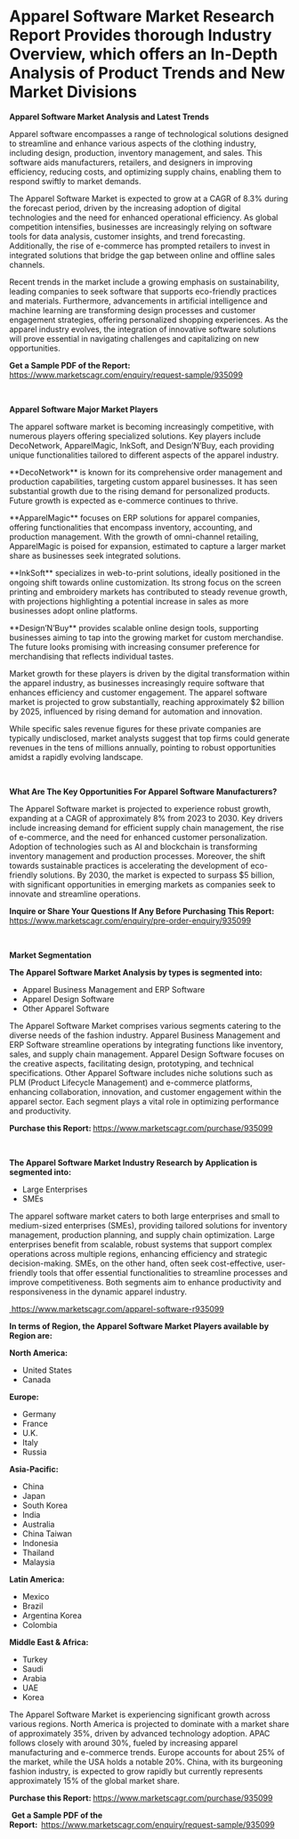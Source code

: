 <p><h1>Apparel Software Market Research Report Provides thorough Industry Overview, which offers an In-Depth Analysis of Product Trends and New Market Divisions</h1></p><p><strong>Apparel Software Market Analysis and Latest Trends</strong></p>
<p><p>Apparel software encompasses a range of technological solutions designed to streamline and enhance various aspects of the clothing industry, including design, production, inventory management, and sales. This software aids manufacturers, retailers, and designers in improving efficiency, reducing costs, and optimizing supply chains, enabling them to respond swiftly to market demands.</p><p>The Apparel Software Market is expected to grow at a CAGR of 8.3% during the forecast period, driven by the increasing adoption of digital technologies and the need for enhanced operational efficiency. As global competition intensifies, businesses are increasingly relying on software tools for data analysis, customer insights, and trend forecasting. Additionally, the rise of e-commerce has prompted retailers to invest in integrated solutions that bridge the gap between online and offline sales channels.</p><p>Recent trends in the market include a growing emphasis on sustainability, leading companies to seek software that supports eco-friendly practices and materials. Furthermore, advancements in artificial intelligence and machine learning are transforming design processes and customer engagement strategies, offering personalized shopping experiences. As the apparel industry evolves, the integration of innovative software solutions will prove essential in navigating challenges and capitalizing on new opportunities.</p></p>
<p><strong>Get a Sample PDF of the Report:&nbsp;</strong> <a href="https://www.marketscagr.com/enquiry/request-sample/935099?utm_campaign=2304&utm_medium=2&utm_source=Github&utm_content=ia&utm_term=18042025&utm_id=apparel-software">https://www.marketscagr.com/enquiry/request-sample/935099</a></p>
<p>&nbsp;</p>
<p><strong>Apparel Software Major Market Players</strong></p>
<p><p>The apparel software market is becoming increasingly competitive, with numerous players offering specialized solutions. Key players include DecoNetwork, ApparelMagic, InkSoft, and Design’N’Buy, each providing unique functionalities tailored to different aspects of the apparel industry.</p><p>**DecoNetwork** is known for its comprehensive order management and production capabilities, targeting custom apparel businesses. It has seen substantial growth due to the rising demand for personalized products. Future growth is expected as e-commerce continues to thrive.</p><p>**ApparelMagic** focuses on ERP solutions for apparel companies, offering functionalities that encompass inventory, accounting, and production management. With the growth of omni-channel retailing, ApparelMagic is poised for expansion, estimated to capture a larger market share as businesses seek integrated solutions.</p><p>**InkSoft** specializes in web-to-print solutions, ideally positioned in the ongoing shift towards online customization. Its strong focus on the screen printing and embroidery markets has contributed to steady revenue growth, with projections highlighting a potential increase in sales as more businesses adopt online platforms.</p><p>**Design’N’Buy** provides scalable online design tools, supporting businesses aiming to tap into the growing market for custom merchandise. The future looks promising with increasing consumer preference for merchandising that reflects individual tastes.</p><p>Market growth for these players is driven by the digital transformation within the apparel industry, as businesses increasingly require software that enhances efficiency and customer engagement. The apparel software market is projected to grow substantially, reaching approximately $2 billion by 2025, influenced by rising demand for automation and innovation.</p><p>While specific sales revenue figures for these private companies are typically undisclosed, market analysts suggest that top firms could generate revenues in the tens of millions annually, pointing to robust opportunities amidst a rapidly evolving landscape.</p></p>
<p>&nbsp;</p>
<p><strong>What Are The Key Opportunities For Apparel Software Manufacturers?</strong></p>
<p><p>The Apparel Software market is projected to experience robust growth, expanding at a CAGR of approximately 8% from 2023 to 2030. Key drivers include increasing demand for efficient supply chain management, the rise of e-commerce, and the need for enhanced customer personalization. Adoption of technologies such as AI and blockchain is transforming inventory management and production processes. Moreover, the shift towards sustainable practices is accelerating the development of eco-friendly solutions. By 2030, the market is expected to surpass $5 billion, with significant opportunities in emerging markets as companies seek to innovate and streamline operations.</p></p>
<p><strong>Inquire or Share Your Questions If Any Before Purchasing This Report:</strong> <a href="https://www.marketscagr.com/enquiry/pre-order-enquiry/935099?utm_campaign=2304&utm_medium=2&utm_source=Github&utm_content=ia&utm_term=18042025&utm_id=apparel-software">https://www.marketscagr.com/enquiry/pre-order-enquiry/935099</a></p>
<p>&nbsp;</p>
<p><strong>Market Segmentation</strong></p>
<p><strong>The Apparel Software Market Analysis by types is segmented into:</strong></p>
<p><ul><li>Apparel Business Management and ERP Software</li><li>Apparel Design Software</li><li>Other Apparel Software</li></ul></p>
<p><p>The Apparel Software Market comprises various segments catering to the diverse needs of the fashion industry. Apparel Business Management and ERP Software streamline operations by integrating functions like inventory, sales, and supply chain management. Apparel Design Software focuses on the creative aspects, facilitating design, prototyping, and technical specifications. Other Apparel Software includes niche solutions such as PLM (Product Lifecycle Management) and e-commerce platforms, enhancing collaboration, innovation, and customer engagement within the apparel sector. Each segment plays a vital role in optimizing performance and productivity.</p></p>
<p><strong>Purchase this Report:&nbsp;</strong><a href="https://www.marketscagr.com/purchase/935099?utm_campaign=2304&utm_medium=2&utm_source=Github&utm_content=ia&utm_term=18042025&utm_id=apparel-software">https://www.marketscagr.com/purchase/935099</a></p>
<p>&nbsp;</p>
<p><strong>The Apparel Software Market Industry Research by Application is segmented into:</strong></p>
<p><ul><li>Large Enterprises</li><li>SMEs</li></ul></p>
<p><p>The apparel software market caters to both large enterprises and small to medium-sized enterprises (SMEs), providing tailored solutions for inventory management, production planning, and supply chain optimization. Large enterprises benefit from scalable, robust systems that support complex operations across multiple regions, enhancing efficiency and strategic decision-making. SMEs, on the other hand, often seek cost-effective, user-friendly tools that offer essential functionalities to streamline processes and improve competitiveness. Both segments aim to enhance productivity and responsiveness in the dynamic apparel industry.</p></p>
<p><a href="https://www.marketscagr.com/apparel-software-r935099?utm_campaign=2304&utm_medium=2&utm_source=Github&utm_content=ia&utm_term=18042025&utm_id=apparel-software">&nbsp;https://www.marketscagr.com/apparel-software-r935099</a></p>
<p><strong>In terms of Region, the Apparel Software Market Players available by Region are:</strong></p>
<p>
    <p> <strong> North America: </strong>
        <ul>
            <li>United States</li>
            <li>Canada</li>
        </ul>
        </p> 
    <p> <strong> Europe: </strong>
        <ul>
            <li>Germany</li>
            <li>France</li>
            <li>U.K.</li>
            <li>Italy</li>
            <li>Russia</li>
        </ul>
        </p> 
    <p> <strong> Asia-Pacific: </strong>
        <ul>
            <li>China</li>
            <li>Japan</li>
            <li>South Korea</li>
            <li>India</li>
            <li>Australia</li>
            <li>China Taiwan</li>
            <li>Indonesia</li>
            <li>Thailand</li>
            <li>Malaysia</li>
        </ul>
        </p> 
    <p> <strong> Latin America: </strong>
        <ul>
            <li>Mexico</li>
            <li>Brazil</li>
            <li>Argentina Korea</li>
            <li>Colombia</li>
        </ul>
        </p> 
    <p> <strong> Middle East & Africa: </strong>
        <ul>
            <li>Turkey</li>
            <li>Saudi</li>
            <li>Arabia</li>
            <li>UAE</li>
            <li>Korea</li>
        </ul>
    </p>
    </p>
<p><p>The Apparel Software Market is experiencing significant growth across various regions. North America is projected to dominate with a market share of approximately 35%, driven by advanced technology adoption. APAC follows closely with around 30%, fueled by increasing apparel manufacturing and e-commerce trends. Europe accounts for about 25% of the market, while the USA holds a notable 20%. China, with its burgeoning fashion industry, is expected to grow rapidly but currently represents approximately 15% of the global market share.</p></p>
<p><strong>Purchase this Report: </strong><a href="https://www.marketscagr.com/purchase/935099?utm_campaign=2304&utm_medium=2&utm_source=Github&utm_content=ia&utm_term=18042025&utm_id=apparel-software">https://www.marketscagr.com/purchase/935099</a></p>
<p>&nbsp;<strong>Get a Sample PDF of the Report:&nbsp;&nbsp;</strong><a href="https://www.marketscagr.com/enquiry/request-sample/935099?utm_campaign=2304&utm_medium=2&utm_source=Github&utm_content=ia&utm_term=18042025&utm_id=apparel-software">https://www.marketscagr.com/enquiry/request-sample/935099</a></p>
<p><strong></strong></p>
<p><p></p><p></p><p></p></p>
